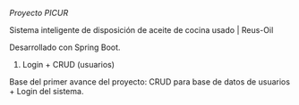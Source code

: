 *Proyecto PICUR*

Sistema inteligente de disposición de aceite de cocina usado | Reus-Oil

Desarrollado con Spring Boot.

1. Login + CRUD (usuarios)

Base del primer avance del proyecto: CRUD para base de datos de usuarios + Login del sistema.
